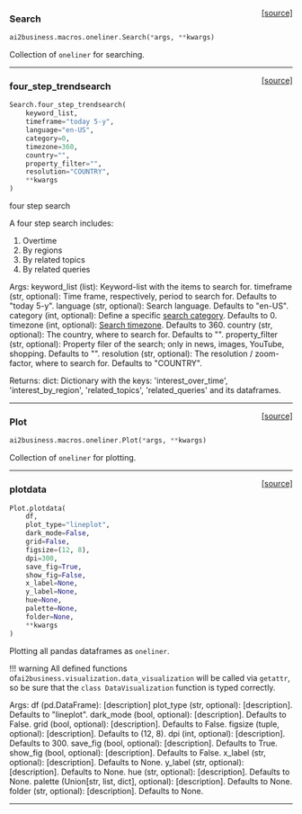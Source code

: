 <span style="float:right;">[[source]](https://github.com/ai2business/ai2business/blob/main/ai2business/macros/oneliner.py#L44)</span>

### Search


```python
ai2business.macros.oneliner.Search(*args, **kwargs)
```


Collection of `oneliner` for searching.


----

<span style="float:right;">[[source]](https://github.com/ai2business/ai2business/blob/main/ai2business/macros/oneliner.py#L47)</span>

### four_step_trendsearch


```python
Search.four_step_trendsearch(
    keyword_list,
    timeframe="today 5-y",
    language="en-US",
    category=0,
    timezone=360,
    country="",
    property_filter="",
    resolution="COUNTRY",
    **kwargs
)
```


four step search

A four step search includes:

1. Overtime
2. By regions
3. By related topics
4. By related queries

Args:
    keyword_list (list): Keyword-list with the items to search for.
    timeframe (str, optional): Time frame, respectively, period to search for.
    Defaults to "today 5-y".
    language (str, optional): Search language. Defaults to "en-US".
    category (int, optional): Define a specific [search category](https://github.com/pat310/google-trends-api/wiki/Google-Trends-Categories). Defaults to 0.
    timezone (int, optional): [Search timezone](https://developers.google.com/maps/documentation/timezone/overview). Defaults to 360.
    country (str, optional): The country, where to search for. Defaults to "".
    property_filter (str, optional): Property filer of the search; only in news, images, YouTube, shopping. Defaults to "".
    resolution (str, optional): The resolution / zoom-factor, where to search for. Defaults to "COUNTRY".

Returns:
    dict: Dictionary with the keys: 'interest_over_time', 'interest_by_region', 'related_topics', 'related_queries' and its dataframes.


----

<span style="float:right;">[[source]](https://github.com/ai2business/ai2business/blob/main/ai2business/macros/oneliner.py#L112)</span>

### Plot


```python
ai2business.macros.oneliner.Plot(*args, **kwargs)
```


Collection of `oneliner` for plotting.


----

<span style="float:right;">[[source]](https://github.com/ai2business/ai2business/blob/main/ai2business/macros/oneliner.py#L115)</span>

### plotdata


```python
Plot.plotdata(
    df,
    plot_type="lineplot",
    dark_mode=False,
    grid=False,
    figsize=(12, 8),
    dpi=300,
    save_fig=True,
    show_fig=False,
    x_label=None,
    y_label=None,
    hue=None,
    palette=None,
    folder=None,
    **kwargs
)
```


Plotting all pandas dataframes as `oneliner`.

!!! warning
    All defined functions of`ai2business.visualization.data_visualization` will be
    called via `getattr`, so be sure that the `class DataVisualization` function
    is typed correctly.

Args:
    df (pd.DataFrame): [description]
    plot_type (str, optional): [description]. Defaults to "lineplot".
    dark_mode (bool, optional): [description]. Defaults to False.
    grid (bool, optional): [description]. Defaults to False.
    figsize (tuple, optional): [description]. Defaults to (12, 8).
    dpi (int, optional): [description]. Defaults to 300.
    save_fig (bool, optional): [description]. Defaults to True.
    show_fig (bool, optional): [description]. Defaults to False.
    x_label (str, optional): [description]. Defaults to None.
    y_label (str, optional): [description]. Defaults to None.
    hue (str, optional): [description]. Defaults to None.
    palette (Union[str, list, dict], optional): [description]. Defaults to None.
    folder (str, optional): [description]. Defaults to None.


----


